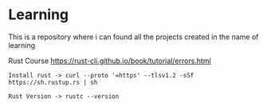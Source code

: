# Learning
This is a repository where i can found all the projects created in the name of learning

Rust Course
    https://rust-cli.github.io/book/tutorial/errors.html
    
    Install rust -> curl --proto '=https' --tlsv1.2 -sSf https://sh.rustup.rs | sh

    Rust Version -> rustc --version
